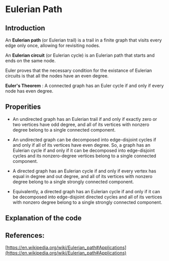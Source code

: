 # Eulerian Path
## Introduction 
An **Eulerian path** (or Eulerian trail) is a trail in a finite graph that visits every edge only once, allowing for revisiting nodes.

An **Eulerian circuit** (or Eulerian cycle) is an Eulerian path that starts and ends on the same node.

Euler proves that the necessary condition for the existance of Eulerian circuits is that all the nodes have an even degree.

**Euler's Theorem** : A connected graph has an Euler cycle if and only if every node has even degree. 

## Properities
- An undirected graph has an Eulerian trail if and only if exactly zero or two vertices have odd degree, and all of its vertices with nonzero degree belong to a single connected component.

- An undirected graph can be decomposed into edge-disjoint cycles if and only if all of its vertices have even degree. So, a graph has an Eulerian cycle if and only if it can be decomposed into edge-disjoint cycles and its nonzero-degree vertices belong to a single connected component.

- A directed graph has an Eulerian cycle if and only if every vertex has equal in degree and out degree, and all of its vertices with nonzero degree belong to a single strongly connected component. 
  
- Equivalently, a directed graph has an Eulerian cycle if and only if it can be decomposed into edge-disjoint directed cycles and all of its vertices with nonzero degree belong to a single strongly connected component.

## Explanation of the code



## References:
[https://en.wikipedia.org/wiki/Eulerian_path#Applications](https://en.wikipedia.org/wiki/Eulerian_path#Applications)



